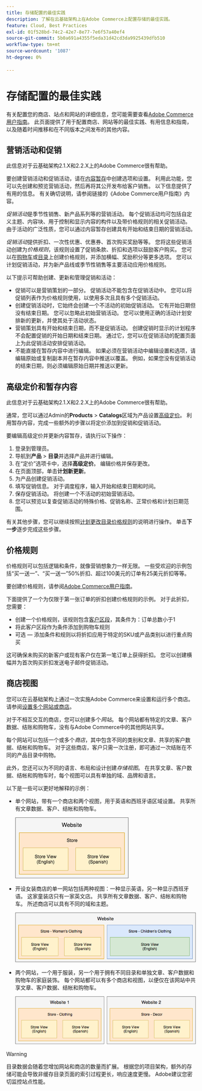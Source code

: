 ```yaml
---
title: 存储配置的最佳实践
description: 了解在云基础架构上在Adobe Commerce上配置存储的最佳实践。
feature: Cloud, Best Practices
exl-id: 01f528bd-74c2-42e7-8e77-7e6f57a40ef4
source-git-commit: 5b0a691a4355f5eda31d42cd3da9925439dfb510
workflow-type: tm+mt
source-wordcount: '1087'
ht-degree: 0%

---
```


# 存储配置的最佳实践

有关配置您的商店、站点和网站的详细信息，您可能需要查看[Adobe Commerce用户指南](https://experienceleague.adobe.com/docs/commerce-admin/user-guides/home.html)。 此页面提供了用于配置商店、网站等的最佳实践、有用信息和指南，以及随着时间推移和在不同版本之间发布的其他内容。

## 营销活动和促销

此信息对于云基础架构2.1.X和2.2.X上的Adobe Commerce很有帮助。

要创建营销活动和促销活动，请在[内容暂存](https://experienceleague.adobe.com/docs/commerce-admin/content-design/staging/content-staging.html)中创建选项和设置。 利用此功能，您可以先创建和预览营销活动，然后再将其公开发布给客户销售。 以下信息提供了有用的信息。 有关确切说明，请参阅链接的《Adobe Commerce用户指南》内容。

_促销活动_&#x200B;是季节性销售、新产品系列等的营销活动。 每个促销活动均可包括自定义主题、内容块、用于控制和显示内容的构件以及带价格规则的相关促销活动。 由于活动的广泛性质，您可以通过内容暂存创建具有开始和结束日期的营销活动。

_促销活动_&#x200B;提供折扣、一次性优惠、优惠券、首次购买奖励等等。 您将这些促销活动创建为&#x200B;_价格规则_，该规则设置了促销条款、折扣和选项以鼓励客户购买。 您可以在[购物车](https://experienceleague.adobe.com/docs/commerce-admin/marketing/promotions/cart-rules/price-rules-cart.html)或[目录](https://experienceleague.adobe.com/docs/commerce-admin/marketing/promotions/catalog-rules/price-rules-catalog.html)上创建价格规则，并添加横幅、奖励积分等更多选项。 您可以计划促销活动，并为新产品线或季节性销售等主要活动应用价格规则。

以下提示可帮助创建、更新和管理促销和活动：

* 促销可以是营销策划的一部分。 促销活动不能包含在促销活动中。 您可以将促销列表作为价格规则使用，以使用多次且具有多个促销活动。
* 创建促销活动时，它始终会创建一个不活动的初始促销活动。 它有开始日期但没有结束日期。 您可以忽略此初始营销活动。 您可以使用正确的活动计划安排新的更新，并使其处于活动状态。
* 营销策划具有开始和结束日期，而不是促销活动。 创建促销时显示的计划程序不会配置促销的开始日期和结束日期。 通过它，您可以在促销活动的配置页面上为此促销活动安排促销活动。
* 不能直接在暂存内容中进行编辑。 如果必须在营销活动中编辑设置和选项，请编辑原始或复制副本并在暂存内容中推送以覆盖。 例如，如果您没有促销活动的结束日期，则必须编辑原始日期并推送以更新。

## 高级定价和暂存内容

此信息对于云基础架构2.1.X和2.2.X上的Adobe Commerce很有帮助。

通常，您可以通过Admin的&#x200B;**Products** > **Catalogs**&#x200B;区域为产品设置[高级定价](https://experienceleague.adobe.com/docs/commerce-admin/catalog/products/pricing/pricing-advanced.html)。 利用暂存内容，完成一些额外的步骤以将定价添加到促销和促销活动。

要编辑高级定价并更新内容暂存，请执行以下操作：

1. 登录到管理员。
1. 导航到&#x200B;**产品** > **目录**&#x200B;并选择产品并进行编辑。
1. 在“定价”选项卡中，选择&#x200B;**高级定价**。 编辑价格并保存更改。
1. 在页面顶部，单击&#x200B;**计划新更新**。
1. 为产品创建促销活动。
1. 填写促销信息。 对于调度程序，输入开始和结束日期和时间。
1. 保存促销活动。 将创建一个不活动的初始营销活动。
1. 您可以预览以复查促销活动的特殊价格、促销名称、正常价格和计划日期范围。

有关其他步骤，您可以继续按照[计划更改目录价格规则](https://experienceleague.adobe.com/docs/commerce-admin/marketing/promotions/catalog-rules/price-rule-catalog-scheduled-changes.html)的说明进行操作。 单击&#x200B;**下一步**&#x200B;逐步完成这些步骤。

## 价格规则

价格规则可以包括逻辑和条件，就像营销想象力一样无限。 一些受欢迎的示例包括“买一送一”、“买一送一”50%折扣、超过100美元的订单有25美元折扣等等。

要创建价格规则，请参阅[Adobe Commerce用户指南](https://experienceleague.adobe.com/docs/commerce-admin/marketing/promotions/catalog-rules/price-rules-catalog-create.html)。

下面提供了一个为仅限于第一张订单的折扣创建价格规则的示例。 对于此折扣，您需要：

* 创建一个价格规则，该规则包含[客户区段](https://docs.magento.com/user-guide/marketing/customer-segment-price-rule.html)，其条件为：订单总数小于1
* 将此客户区段作为条件添加到购物车规则
* 可选 — 添加条件和规则以将折扣应用于特定的SKU或产品类别以进行重点购买

这可确保未购买的新客户或现有客户仅在第一笔订单上获得折扣。 您可以创建横幅并为首次购买折扣发送电子邮件促销活动。

## 商店视图

您可以在云基础架构上通过一次实施Adobe Commerce来设置和运行多个商店。 请参阅[设置多个网站或商店](multiple-sites.md)。

对于不相互交互的商店，您可以创建多个&#x200B;_网站_。 每个网站都有特定的文章、客户数据、结账和购物车，没有与Adobe Commerce中的其他网站共享。

每个网站可以包括一个或多个&#x200B;_商店_，其中包含不同的类别和文章、共享的客户数据、结帐和购物车。 对于这些商店，客户只需一次注册，即可通过一次结账在不同的产品目录中购物。

此外，您还可以为不同的语言、布局和设计创建&#x200B;_存储视图_。 在共享文章、客户数据、结帐和购物车时，每个视图可以具有单独的域、品牌和语言。

以下是一些可以更好地解释的示例：

* 单个网站，带有一个商店和两个视图，用于英语和西班牙语区域设置。 共享所有文章数据、客户、结帐和购物车。

  ![存储示例1](../../assets/example-store1.png)

* 开设女装商店的单一网站包括两种视图：一种显示英语，另一种显示西班牙语。 这家童装店只有一家英文店。 共享所有文章数据、客户、结帐和购物车。 所述商店可以具有不同的域和主题。

  ![存储示例2](../../assets/example-store2.png)

* 两个网站，一个用于服装，另一个用于拥有不同目录和单独文章、客户数据和购物车的家庭装饰。 每个网站都可以有多个商店和视图，以便仅在该网站中共享文章、客户数据、结帐和购物车。

  ![存储示例3](../../assets/example-store3.png)

>[!WARNING]
>
>目录数据会随着您增加网站和商店的数量而扩展。 根据您的项目架构，额外的存储可能会导致非缓存目录页面的索引过程更长，响应速度更慢。 Adobe建议您密切监控站点性能。

